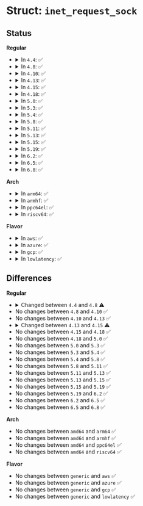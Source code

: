 # Struct: <code>inet_request_sock</code>

## Status
<b>Regular</b>
<ul>
<li>
<details>
<summary>In <code>4.4</code>: ✅</summary>

```c
struct inet_request_sock {
    struct request_sock req;
    u16 snd_wscale;
    u16 rcv_wscale;
    u16 tstamp_ok;
    u16 sack_ok;
    u16 wscale_ok;
    u16 ecn_ok;
    u16 acked;
    u16 no_srccheck;
    u32 ir_mark;
    struct ip_options_rcu *opt;
    struct sk_buff *pktopts;
};
```
</details>
</li>
<li>
<details>
<summary>In <code>4.8</code>: ✅</summary>

```c
struct inet_request_sock {
    struct request_sock req;
    u16 snd_wscale;
    u16 rcv_wscale;
    u16 tstamp_ok;
    u16 sack_ok;
    u16 wscale_ok;
    u16 ecn_ok;
    u16 acked;
    u16 no_srccheck;
    u32 ir_mark;
    struct ip_options_rcu *opt;
    struct ipv6_txoptions *ipv6_opt;
    struct sk_buff *pktopts;
};
```
</details>
</li>
<li>
<details>
<summary>In <code>4.10</code>: ✅</summary>

```c
struct inet_request_sock {
    struct request_sock req;
    u16 snd_wscale;
    u16 rcv_wscale;
    u16 tstamp_ok;
    u16 sack_ok;
    u16 wscale_ok;
    u16 ecn_ok;
    u16 acked;
    u16 no_srccheck;
    u32 ir_mark;
    struct ip_options_rcu *opt;
    struct ipv6_txoptions *ipv6_opt;
    struct sk_buff *pktopts;
};
```
</details>
</li>
<li>
<details>
<summary>In <code>4.13</code>: ✅</summary>

```c
struct inet_request_sock {
    struct request_sock req;
    u16 snd_wscale;
    u16 rcv_wscale;
    u16 tstamp_ok;
    u16 sack_ok;
    u16 wscale_ok;
    u16 ecn_ok;
    u16 acked;
    u16 no_srccheck;
    u32 ir_mark;
    struct ip_options_rcu *opt;
    struct ipv6_txoptions *ipv6_opt;
    struct sk_buff *pktopts;
};
```
</details>
</li>
<li>
<details>
<summary>In <code>4.15</code>: ✅</summary>

```c
struct inet_request_sock {
    struct request_sock req;
    u16 snd_wscale;
    u16 rcv_wscale;
    u16 tstamp_ok;
    u16 sack_ok;
    u16 wscale_ok;
    u16 ecn_ok;
    u16 acked;
    u16 no_srccheck;
    u16 smc_ok;
    u32 ir_mark;
    struct ip_options_rcu *ireq_opt;
    struct ipv6_txoptions *ipv6_opt;
    struct sk_buff *pktopts;
};
```
</details>
</li>
<li>
<details>
<summary>In <code>4.18</code>: ✅</summary>

```c
struct inet_request_sock {
    struct request_sock req;
    u16 snd_wscale;
    u16 rcv_wscale;
    u16 tstamp_ok;
    u16 sack_ok;
    u16 wscale_ok;
    u16 ecn_ok;
    u16 acked;
    u16 no_srccheck;
    u16 smc_ok;
    u32 ir_mark;
    struct ip_options_rcu *ireq_opt;
    struct ipv6_txoptions *ipv6_opt;
    struct sk_buff *pktopts;
};
```
</details>
</li>
<li>
<details>
<summary>In <code>5.0</code>: ✅</summary>

```c
struct inet_request_sock {
    struct request_sock req;
    u16 snd_wscale;
    u16 rcv_wscale;
    u16 tstamp_ok;
    u16 sack_ok;
    u16 wscale_ok;
    u16 ecn_ok;
    u16 acked;
    u16 no_srccheck;
    u16 smc_ok;
    u32 ir_mark;
    struct ip_options_rcu *ireq_opt;
    struct ipv6_txoptions *ipv6_opt;
    struct sk_buff *pktopts;
};
```
</details>
</li>
<li>
<details>
<summary>In <code>5.3</code>: ✅</summary>

```c
struct inet_request_sock {
    struct request_sock req;
    u16 snd_wscale;
    u16 rcv_wscale;
    u16 tstamp_ok;
    u16 sack_ok;
    u16 wscale_ok;
    u16 ecn_ok;
    u16 acked;
    u16 no_srccheck;
    u16 smc_ok;
    u32 ir_mark;
    struct ip_options_rcu *ireq_opt;
    struct ipv6_txoptions *ipv6_opt;
    struct sk_buff *pktopts;
};
```
</details>
</li>
<li>
<details>
<summary>In <code>5.4</code>: ✅</summary>

```c
struct inet_request_sock {
    struct request_sock req;
    u16 snd_wscale;
    u16 rcv_wscale;
    u16 tstamp_ok;
    u16 sack_ok;
    u16 wscale_ok;
    u16 ecn_ok;
    u16 acked;
    u16 no_srccheck;
    u16 smc_ok;
    u32 ir_mark;
    struct ip_options_rcu *ireq_opt;
    struct ipv6_txoptions *ipv6_opt;
    struct sk_buff *pktopts;
};
```
</details>
</li>
<li>
<details>
<summary>In <code>5.8</code>: ✅</summary>

```c
struct inet_request_sock {
    struct request_sock req;
    u16 snd_wscale;
    u16 rcv_wscale;
    u16 tstamp_ok;
    u16 sack_ok;
    u16 wscale_ok;
    u16 ecn_ok;
    u16 acked;
    u16 no_srccheck;
    u16 smc_ok;
    u32 ir_mark;
    struct ip_options_rcu *ireq_opt;
    struct ipv6_txoptions *ipv6_opt;
    struct sk_buff *pktopts;
};
```
</details>
</li>
<li>
<details>
<summary>In <code>5.11</code>: ✅</summary>

```c
struct inet_request_sock {
    struct request_sock req;
    u16 snd_wscale;
    u16 rcv_wscale;
    u16 tstamp_ok;
    u16 sack_ok;
    u16 wscale_ok;
    u16 ecn_ok;
    u16 acked;
    u16 no_srccheck;
    u16 smc_ok;
    u32 ir_mark;
    struct ip_options_rcu *ireq_opt;
    struct ipv6_txoptions *ipv6_opt;
    struct sk_buff *pktopts;
};
```
</details>
</li>
<li>
<details>
<summary>In <code>5.13</code>: ✅</summary>

```c
struct inet_request_sock {
    struct request_sock req;
    u16 snd_wscale;
    u16 rcv_wscale;
    u16 tstamp_ok;
    u16 sack_ok;
    u16 wscale_ok;
    u16 ecn_ok;
    u16 acked;
    u16 no_srccheck;
    u16 smc_ok;
    u32 ir_mark;
    struct ip_options_rcu *ireq_opt;
    struct ipv6_txoptions *ipv6_opt;
    struct sk_buff *pktopts;
};
```
</details>
</li>
<li>
<details>
<summary>In <code>5.15</code>: ✅</summary>

```c
struct inet_request_sock {
    struct request_sock req;
    u16 snd_wscale;
    u16 rcv_wscale;
    u16 tstamp_ok;
    u16 sack_ok;
    u16 wscale_ok;
    u16 ecn_ok;
    u16 acked;
    u16 no_srccheck;
    u16 smc_ok;
    u32 ir_mark;
    struct ip_options_rcu *ireq_opt;
    struct ipv6_txoptions *ipv6_opt;
    struct sk_buff *pktopts;
};
```
</details>
</li>
<li>
<details>
<summary>In <code>5.19</code>: ✅</summary>

```c
struct inet_request_sock {
    struct request_sock req;
    u16 snd_wscale;
    u16 rcv_wscale;
    u16 tstamp_ok;
    u16 sack_ok;
    u16 wscale_ok;
    u16 ecn_ok;
    u16 acked;
    u16 no_srccheck;
    u16 smc_ok;
    u32 ir_mark;
    struct ip_options_rcu *ireq_opt;
    struct ipv6_txoptions *ipv6_opt;
    struct sk_buff *pktopts;
};
```
</details>
</li>
<li>
<details>
<summary>In <code>6.2</code>: ✅</summary>

```c
struct inet_request_sock {
    struct request_sock req;
    u16 snd_wscale;
    u16 rcv_wscale;
    u16 tstamp_ok;
    u16 sack_ok;
    u16 wscale_ok;
    u16 ecn_ok;
    u16 acked;
    u16 no_srccheck;
    u16 smc_ok;
    u32 ir_mark;
    struct ip_options_rcu *ireq_opt;
    struct ipv6_txoptions *ipv6_opt;
    struct sk_buff *pktopts;
};
```
</details>
</li>
<li>
<details>
<summary>In <code>6.5</code>: ✅</summary>

```c
struct inet_request_sock {
    struct request_sock req;
    u16 snd_wscale;
    u16 rcv_wscale;
    u16 tstamp_ok;
    u16 sack_ok;
    u16 wscale_ok;
    u16 ecn_ok;
    u16 acked;
    u16 no_srccheck;
    u16 smc_ok;
    u32 ir_mark;
    struct ip_options_rcu *ireq_opt;
    struct ipv6_txoptions *ipv6_opt;
    struct sk_buff *pktopts;
};
```
</details>
</li>
<li>
<details>
<summary>In <code>6.8</code>: ✅</summary>

```c
struct inet_request_sock {
    struct request_sock req;
    u16 snd_wscale;
    u16 rcv_wscale;
    u16 tstamp_ok;
    u16 sack_ok;
    u16 wscale_ok;
    u16 ecn_ok;
    u16 acked;
    u16 no_srccheck;
    u16 smc_ok;
    u32 ir_mark;
    struct ip_options_rcu *ireq_opt;
    struct ipv6_txoptions *ipv6_opt;
    struct sk_buff *pktopts;
};
```
</details>
</li>
</ul>
<b>Arch</b>
<ul>
<li>
<details>
<summary>In <code>arm64</code>: ✅</summary>

```c
struct inet_request_sock {
    struct request_sock req;
    u16 snd_wscale;
    u16 rcv_wscale;
    u16 tstamp_ok;
    u16 sack_ok;
    u16 wscale_ok;
    u16 ecn_ok;
    u16 acked;
    u16 no_srccheck;
    u16 smc_ok;
    u32 ir_mark;
    struct ip_options_rcu *ireq_opt;
    struct ipv6_txoptions *ipv6_opt;
    struct sk_buff *pktopts;
};
```
</details>
</li>
<li>
<details>
<summary>In <code>armhf</code>: ✅</summary>

```c
struct inet_request_sock {
    struct request_sock req;
    u16 snd_wscale;
    u16 rcv_wscale;
    u16 tstamp_ok;
    u16 sack_ok;
    u16 wscale_ok;
    u16 ecn_ok;
    u16 acked;
    u16 no_srccheck;
    u16 smc_ok;
    u32 ir_mark;
    struct ip_options_rcu *ireq_opt;
    struct ipv6_txoptions *ipv6_opt;
    struct sk_buff *pktopts;
};
```
</details>
</li>
<li>
<details>
<summary>In <code>ppc64el</code>: ✅</summary>

```c
struct inet_request_sock {
    struct request_sock req;
    u16 snd_wscale;
    u16 rcv_wscale;
    u16 tstamp_ok;
    u16 sack_ok;
    u16 wscale_ok;
    u16 ecn_ok;
    u16 acked;
    u16 no_srccheck;
    u16 smc_ok;
    u32 ir_mark;
    struct ip_options_rcu *ireq_opt;
    struct ipv6_txoptions *ipv6_opt;
    struct sk_buff *pktopts;
};
```
</details>
</li>
<li>
<details>
<summary>In <code>riscv64</code>: ✅</summary>

```c
struct inet_request_sock {
    struct request_sock req;
    u16 snd_wscale;
    u16 rcv_wscale;
    u16 tstamp_ok;
    u16 sack_ok;
    u16 wscale_ok;
    u16 ecn_ok;
    u16 acked;
    u16 no_srccheck;
    u16 smc_ok;
    u32 ir_mark;
    struct ip_options_rcu *ireq_opt;
    struct ipv6_txoptions *ipv6_opt;
    struct sk_buff *pktopts;
};
```
</details>
</li>
</ul>
<b>Flavor</b>
<ul>
<li>
<details>
<summary>In <code>aws</code>: ✅</summary>

```c
struct inet_request_sock {
    struct request_sock req;
    u16 snd_wscale;
    u16 rcv_wscale;
    u16 tstamp_ok;
    u16 sack_ok;
    u16 wscale_ok;
    u16 ecn_ok;
    u16 acked;
    u16 no_srccheck;
    u16 smc_ok;
    u32 ir_mark;
    struct ip_options_rcu *ireq_opt;
    struct ipv6_txoptions *ipv6_opt;
    struct sk_buff *pktopts;
};
```
</details>
</li>
<li>
<details>
<summary>In <code>azure</code>: ✅</summary>

```c
struct inet_request_sock {
    struct request_sock req;
    u16 snd_wscale;
    u16 rcv_wscale;
    u16 tstamp_ok;
    u16 sack_ok;
    u16 wscale_ok;
    u16 ecn_ok;
    u16 acked;
    u16 no_srccheck;
    u16 smc_ok;
    u32 ir_mark;
    struct ip_options_rcu *ireq_opt;
    struct ipv6_txoptions *ipv6_opt;
    struct sk_buff *pktopts;
};
```
</details>
</li>
<li>
<details>
<summary>In <code>gcp</code>: ✅</summary>

```c
struct inet_request_sock {
    struct request_sock req;
    u16 snd_wscale;
    u16 rcv_wscale;
    u16 tstamp_ok;
    u16 sack_ok;
    u16 wscale_ok;
    u16 ecn_ok;
    u16 acked;
    u16 no_srccheck;
    u16 smc_ok;
    u32 ir_mark;
    struct ip_options_rcu *ireq_opt;
    struct ipv6_txoptions *ipv6_opt;
    struct sk_buff *pktopts;
};
```
</details>
</li>
<li>
<details>
<summary>In <code>lowlatency</code>: ✅</summary>

```c
struct inet_request_sock {
    struct request_sock req;
    u16 snd_wscale;
    u16 rcv_wscale;
    u16 tstamp_ok;
    u16 sack_ok;
    u16 wscale_ok;
    u16 ecn_ok;
    u16 acked;
    u16 no_srccheck;
    u16 smc_ok;
    u32 ir_mark;
    struct ip_options_rcu *ireq_opt;
    struct ipv6_txoptions *ipv6_opt;
    struct sk_buff *pktopts;
};
```
</details>
</li>
</ul>

## Differences
<b>Regular</b>
<ul>
<li>
<details>
<summary>Changed between <code>4.4</code> and <code>4.8</code> ⚠️</summary>
<ul>
<li>
<b>Field added. </b>
<code>struct ipv6_txoptions *ipv6_opt</code>
</li>
</ul>
</details>
</li>
<li>
No changes between <code>4.8</code> and <code>4.10</code> ✅
</li>
<li>
No changes between <code>4.10</code> and <code>4.13</code> ✅
</li>
<li>
<details>
<summary>Changed between <code>4.13</code> and <code>4.15</code> ⚠️</summary>
<ul>
<li>
<b>Field added. </b>
<code>u16 smc_ok</code>
</li>
<li>
<b>Field added. </b>
<code>struct ip_options_rcu *ireq_opt</code>
</li>
<li>
<b>Field removed. </b>
<code>struct ip_options_rcu *opt</code>
</li>
</ul>
</details>
</li>
<li>
No changes between <code>4.15</code> and <code>4.18</code> ✅
</li>
<li>
No changes between <code>4.18</code> and <code>5.0</code> ✅
</li>
<li>
No changes between <code>5.0</code> and <code>5.3</code> ✅
</li>
<li>
No changes between <code>5.3</code> and <code>5.4</code> ✅
</li>
<li>
No changes between <code>5.4</code> and <code>5.8</code> ✅
</li>
<li>
No changes between <code>5.8</code> and <code>5.11</code> ✅
</li>
<li>
No changes between <code>5.11</code> and <code>5.13</code> ✅
</li>
<li>
No changes between <code>5.13</code> and <code>5.15</code> ✅
</li>
<li>
No changes between <code>5.15</code> and <code>5.19</code> ✅
</li>
<li>
No changes between <code>5.19</code> and <code>6.2</code> ✅
</li>
<li>
No changes between <code>6.2</code> and <code>6.5</code> ✅
</li>
<li>
No changes between <code>6.5</code> and <code>6.8</code> ✅
</li>
</ul>
<b>Arch</b>
<ul>
<li>
No changes between <code>amd64</code> and <code>arm64</code> ✅
</li>
<li>
No changes between <code>amd64</code> and <code>armhf</code> ✅
</li>
<li>
No changes between <code>amd64</code> and <code>ppc64el</code> ✅
</li>
<li>
No changes between <code>amd64</code> and <code>riscv64</code> ✅
</li>
</ul>
<b>Flavor</b>
<ul>
<li>
No changes between <code>generic</code> and <code>aws</code> ✅
</li>
<li>
No changes between <code>generic</code> and <code>azure</code> ✅
</li>
<li>
No changes between <code>generic</code> and <code>gcp</code> ✅
</li>
<li>
No changes between <code>generic</code> and <code>lowlatency</code> ✅
</li>
</ul>
